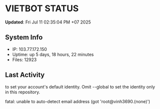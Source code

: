 # VIETBOT STATUS
**Updated**: Fri Jul 11 02:35:04 PM +07 2025

## System Info
- IP: 103.77.172.150
- Uptime: up 5 days, 18 hours, 22 minutes
- Files: 12923

## Last Activity

to set your account's default identity.
Omit --global to set the identity only in this repository.

fatal: unable to auto-detect email address (got 'root@vinh3690.(none)')
